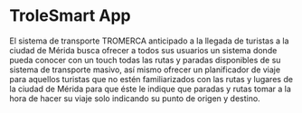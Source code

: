 # TroleSmart App
El sistema de transporte TROMERCA anticipado a la llegada de turistas a la ciudad de Mérida busca
ofrecer a todos sus usuarios un sistema donde pueda conocer con un touch todas las rutas y
paradas disponibles de su sistema de transporte masivo, así mismo ofrecer un planificador de viaje
para aquellos turistas que no estén familiarizados con las rutas y lugares de la ciudad de Mérida
para que éste le indique que paradas y rutas tomar a la hora de hacer su viaje solo indicando su
punto de origen y destino.
